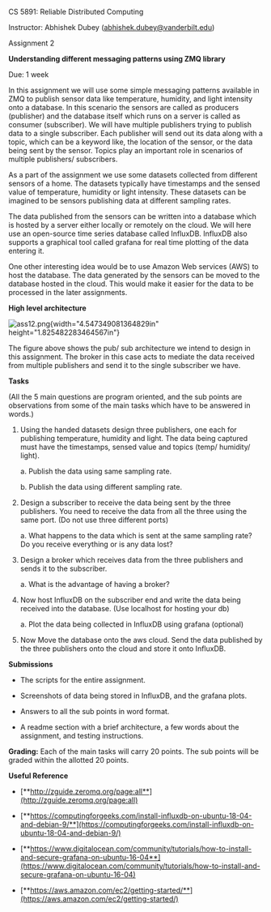 CS 5891: Reliable Distributed Computing

Instructor: Abhishek Dubey (<abhishek.dubey@vanderbilt.edu>)

Assignment 2

**Understanding different messaging patterns using ZMQ library**

Due: 1 week

In this assignment we will use some simple messaging patterns available
in ZMQ to publish sensor data like temperature, humidity, and light
intensity onto a database. In this scenario the sensors are called as
producers (publisher) and the database itself which runs on a server is
called as consumer (subscriber). We will have multiple publishers trying
to publish data to a single subscriber. Each publisher will send out its
data along with a topic, which can be a keyword like, the location of
the sensor, or the data being sent by the sensor. Topics play an
important role in scenarios of multiple publishers/ subscribers.

As a part of the assignment we use some datasets collected from
different sensors of a home. The datasets typically have timestamps and
the sensed value of temperature, humidity or light intensity. These
datasets can be imagined to be sensors publishing data at different
sampling rates.

The data published from the sensors can be written into a database which
is hosted by a server either locally or remotely on the cloud. We will
here use an open-source time series database called InfluxDB. InfluxDB
also supports a graphical tool called grafana for real time plotting of
the data entering it.

One other interesting idea would be to use Amazon Web services (AWS) to
host the database. The data generated by the sensors can be moved to the
database hosted in the cloud. This would make it easier for the data to
be processed in the later assignments.

**High level architecture**

![ass12.png](){width="4.547349081364829in"
height="1.825482283464567in"}

The figure above shows the pub/ sub architecture we intend to design in
this assignment. The broker in this case acts to mediate the data
received from multiple publishers and send it to the single subscriber
we have.

**Tasks**

(All the 5 main questions are program oriented, and the sub points are
observations from some of the main tasks which have to be answered in
words.)

1)  Using the handed datasets design three publishers, one each for
    publishing temperature, humidity and light. The data being captured
    must have the timestamps, sensed value and topics (temp/ humidity/
    light).

    a.  Publish the data using same sampling rate.

    b.  Publish the data using different sampling rate.

2)  Design a subscriber to receive the data being sent by the three
    publishers. You need to receive the data from all the three using
    the same port. (Do not use three different ports)

    a.  What happens to the data which is sent at the same sampling
        rate? Do you receive everything or is any data lost?

3)  Design a broker which receives data from the three publishers and
    sends it to the subscriber.

    a.  What is the advantage of having a broker?

4)  Now host InfluxDB on the subscriber end and write the data being
    received into the database. (Use localhost for hosting your db)

    a.  Plot the data being collected in InfluxDB using grafana
        (optional)

5)  Now Move the database onto the aws cloud. Send the data published by
    the three publishers onto the cloud and store it onto InfluxDB.

**Submissions**

-   The scripts for the entire assignment.

-   Screenshots of data being stored in InfluxDB, and the grafana plots.

-   Answers to all the sub points in word format.

-   A readme section with a brief architecture, a few words about the
    assignment, and testing instructions.

**Grading:** Each of the main tasks will carry 20 points. The sub points
will be graded within the allotted 20 points.

**Useful Reference**

-   [**http://zguide.zeromq.org/page:all**](http://zguide.zeromq.org/page:all)

-   [**https://computingforgeeks.com/install-influxdb-on-ubuntu-18-04-and-debian-9/**](https://computingforgeeks.com/install-influxdb-on-ubuntu-18-04-and-debian-9/)

-   [**https://www.digitalocean.com/community/tutorials/how-to-install-and-secure-grafana-on-ubuntu-16-04**](https://www.digitalocean.com/community/tutorials/how-to-install-and-secure-grafana-on-ubuntu-16-04)

-   [**https://aws.amazon.com/ec2/getting-started/**](https://aws.amazon.com/ec2/getting-started/)


